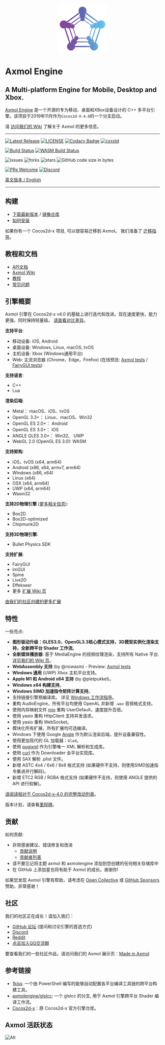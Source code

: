 <p align="center"><a href="https://axmol.org" target="_blank" rel="noopener noreferrer"><img width="160" src="docs/logo.png" alt="axmol logo"></a></p>

# Axmol Engine

## A Multi-platform Engine for Mobile, Desktop and Xbox.

[Axmol Engine](https://axmol.org) 是一个开源的专为移动、桌面和XBox设备设计的 C++ 多平台引擎。该项目于2019年11月作为`Cocos2d-X-4.0`的一个分支启动。

请 [访问我们的 Wiki](https://github.com/axmolengine/axmol/wiki) 了解关于 Axmol 的更多信息。

***

[![Latest Release](https://img.shields.io/github/v/release/axmolengine/axmol?include_prereleases&label=release)](https://github.com/axmolengine/axmol/releases)
[![LICENSE](https://img.shields.io/badge/license-MIT-blue.svg)](LICENSE)
[![Codacy Badge](https://app.codacy.com/project/badge/Grade/81fa1aba09ab41a98b949064b928d06e)](https://www.codacy.com/gh/axmolengine/axmol/dashboard?utm_source=github.com&amp;utm_medium=referral&amp;utm_content=axmolengine/axmol&amp;utm_campaign=Badge_Grade)
[![cxxstd](https://img.shields.io/badge/cxxstd-c++20-8A2BE2.svg)](https://github.com/axmolengine/axmol)  

[![Build Status](https://github.com/axmolengine/axmol/workflows/build/badge.svg)](https://github.com/axmolengine/axmol/actions?query=workflow%3Abuild)
[![WASM Build Status](https://ci.appveyor.com/api/projects/status/4slq965fwhbaidnc?svg=true&passingText=wasm%20-%20passing)](https://ci.appveyor.com/project/halx99/axmol)

![issues](https://img.shields.io/github/issues/axmolengine/axmol?style=plastic)
![forks](https://img.shields.io/github/forks/axmolengine/axmol?style=plastic)
![stars](https://img.shields.io/github/stars/axmolengine/axmol?style=plastic)
![GitHub code size in bytes](https://img.shields.io/github/languages/code-size/axmolengine/axmol?style=plastic)  

[![PRs Welcome](https://img.shields.io/badge/PRs-welcome-blue.svg)](https://github.com/axmolengine/axmol/pulls)
[![Discord](https://img.shields.io/discord/1099599084895088670?label=discord)](https://discord.gg/QjaQBhFVay)

[英文版本 / English](README.md)

***

## 构建

* [下载最新版本](https://github.com/axmolengine/axmol/releases) / [镜像仓库](https://gitee.com/simdsoft/axmol)
* [如何安装](docs/DevSetup.md)

如果你有一个 Cocos2d-x 项目, 可以很容易迁移到 Axmol。 我们准备了 [迁移指导](https://github.com/axmolengine/axmol/wiki/Cocos2d%E2%80%90x-migration-guide)。

## 教程和文档

* [API文档](https://axmol.org/manual/latest/)
* [Axmol Wiki](https://github.com/axmolengine/axmol/wiki)
* [教程](https://github.com/axmolengine/axmol/wiki/Tutorials)
* [常见问题](https://github.com/axmolengine/axmol/wiki/FAQ)

## 引擎概要

Axmol 引擎在 Cocos2d-x v4.0 的基础上进行迭代和改进。现在速度更快，能力更强，同时保持轻量级。 [请查看对比差异](https://github.com/axmolengine/axmol/wiki/Axmol-vs-Cocos2d%E2%80%90x)。

**支持平台**:

* 移动设备: iOS, Android
* 桌面设备: Windows, Linux, macOS, tvOS
* 主机设备: Xbox (Windows通用平台)
* Web: 主流浏览器 (Chrome，Edge，Firefox) (在线预览: [Axmol tests](https://axmol.netlify.app/wasm/cpp-tests/cpp-tests) / [FairyGUI tests](https://axmol.netlify.app/wasm/fairygui-tests/fairygui-tests))

**支持语言**:

* C++
* Lua

**渲染后端**:

* Metal： macOS、iOS、tvOS
* OpenGL 3.3+： Linux、macOS、Win32
* OpenGL ES 2.0+： Android
* OpenGL ES 3.0+： iOS
* ANGLE GLES 3.0+： Win32、 UWP
* WebGL 2.0 (OpenGL ES 3.0): WASM

**支持架构**:

* iOS、tvOS (x64, arm64)
* Android (x86, x64, armv7, arm64)
* Windows (x86, x64)
* Linux (x64)
* OSX (x64, arm64)
* UWP (x64, arm64)
* Wasm32

**支持2D物理引擎** ([更多相关信息](https://github.com/axmolengine/axmol/wiki/2D-Physics-Engines-informations)):

* Box2D
* Box2D-optimized
* Chipmunk2D

**支持3D物理引擎**:

* Bullet Physics SDK

**支持扩展**:

* FairyGUI
* ImGUI
* Spine
* Live2D
* Effekseer
* 更多 [扩展 Wiki 页](https://github.com/axmolengine/axmol/wiki/Extensions)

[由我们的社区创建的更多扩展](https://github.com/axmolengine/axmol/wiki/Made-in-Axmol) 

## 特性

一些亮点:

- **图形驱动升级：GLES3.0、OpenGL3.3核心模式支持，3D模型实例化渲染支持，全新跨平台 Shader 工作流**。
- **全新媒体播放器**: 基于 MediaEngine 的视频纹理渲染，支持所有 Native 平台. [详见我们的 Wiki 页](https://github.com/axmolengine/axmol/wiki/Media-Player)。
- **WebAssembly 支持** (by @nowasm) - Preview: [Axmol tests](https://axmol.netlify.app/wasm/cpp-tests/cpp-tests)
- **Windows 通用** (UWP) Xbox 主机平台支持。
- **Apple M1 和 Android x64 支持** (by @pietpukkel)。
- **Windows x64 构建支持**。
- **Windows SIMD 加速指令矩阵计算支持**。
- 支持链接引擎预编译库。 详见 [Windows 工作流指导](https://github.com/axmolengine/axmol/issues/564)。
- 重构 AudioEngine，所有平台均使用 OpenAL 并新增 `.wav` 音频格式支持。
- 使用内存映射文件 [mio](https://github.com/mandreyel/mio) 重构 UserDefault，速度提升百倍。 
- 使用 yasio 重构 HttpClient 支持并发请求。
- 使用 yasio 重构 WebSocket。
- 模块化所有扩展，所有扩展均可选编译。
- Windows 下使用 Google [Angle](https://github.com/google/angle) 作为默认渲染后端，提升设备兼容性。
- 使用更加现代的 GL 加载器：`Glad`。
- 使用 [pugixml](https://pugixml.org) 作为引擎唯一 XML 解析和生成库。
- 使用 [curl](https://github.com/curl/curl) 作为 Downloader 全平台实现库。
- 使用 SAX 解析 .plist 文件。
- 新增 ASTC 4x4 / 6x6 / 8x8 格式支持 (如果硬件不支持，则使用SIMD加速指令集进并行解码)。
- 新增 ETC2 RGB / RGBA 格式支持 (如果硬件不支持，则使用 ANGLE 提供的 API 进行软解)。
 
[请阅读相对于 Cocos2d-x-4.0 的完整改动列表](CHANGELOG.md)。

版本计划，请查看[里程碑](https://github.com/axmolengine/axmol/milestones)。

## 贡献

如何贡献:

* 非常感谢建议、错误修复和改进
  - [贡献说明](CONTRIBUTING.md)
  - [贡献者列表](AUTHORS.md)
* 请不要忘记将主题 axmol 和 axmolengine 添加到您创建的任何相关存储库中
* 在 GitHub 上添加星也将有助于 Axmol 的成长。谢谢你!

如果您发现 Axmol 引擎有帮助，请考虑在 [Open Collective](https://opencollective.com/axmol) 或 [GitHub Sponsors](https://github.com/sponsors/axmolengine) 赞助，非常感谢！

## 社区

我们的社区正在成长！请加入我们：
 * [GitHub 论坛](https://github.com/axmolengine/axmol/discussions) (提问和讨论引擎的首选方式)
 * [Discord](https://discord.gg/QjaQBhFVay)
 * [Reddit](https://www.reddit.com/r/axmol/)
 * [点击加入QQ交流群](https://jq.qq.com/?_wv=1027&k=nvNmzOIY)

要查看我们的一些社区作品，请访问我们的 Axmol 展示页：[Made in Axmol](https://github.com/axmolengine/axmol/wiki/Made-in-Axmol)

## 参考链接

- [1kiss](https://github.com/simdsoft/1kiss): 一个由 PowerShell 编写的能够自动配置各平台编译工具链的跨平台构建工具。
- [axmolengine/glslcc](https://github.com/axmolengine/glslcc): 一个 glslcc 的分支, 用于 Axmol 引擎跨平台 Shader 编译工作流。
- [Cocos2d-x](https://github.com/cocos2d/cocos2d-x)：原 Cocos2d-x 官方引擎仓库。

## Axmol 活跃状态

![Alt](https://repobeats.axiom.co/api/embed/6fcb8168a3af91ba9e797a1f14a3c2edc42ac56a.svg "Repobeats analytics image")

